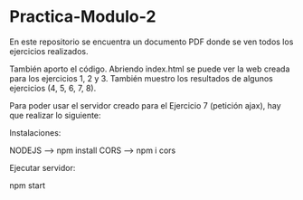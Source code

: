 # Practica-Modulo-2

En este repositorio se encuentra un documento PDF donde se ven todos los ejercicios realizados. 

También aporto el código. Abriendo index.html se puede ver la web creada para los ejercicios 1, 2 y 3. 
También muestro los resultados de algunos ejercicios (4, 5, 6, 7, 8).

Para poder usar el servidor creado para el Ejercicio 7 (petición ajax), hay que realizar lo siguiente:

Instalaciones:

NODEJS --> npm install
CORS   --> npm i cors

Ejecutar servidor:

npm start
